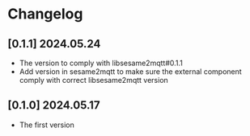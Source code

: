 # Changelog

## [0.1.1] 2024.05.24

- The version to comply with libsesame2mqtt#0.1.1
- Add version in sesame2mqtt to make sure the external component comply with correct libsesame2mqtt version

## [0.1.0] 2024.05.17

- The first version